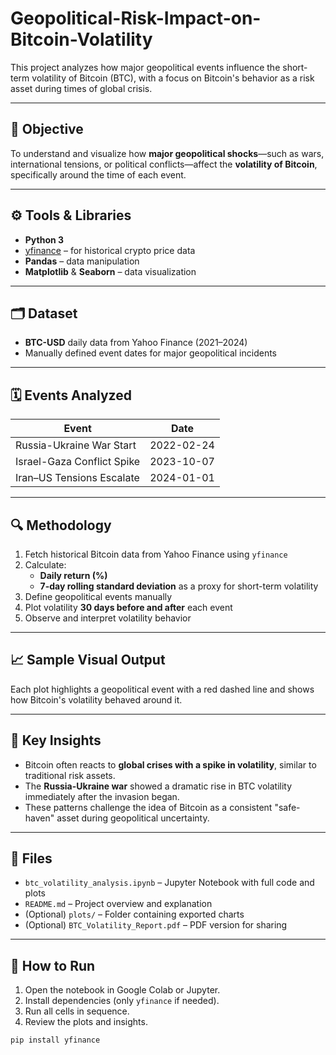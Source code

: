 # Geopolitical-Risk-Impact-on-Bitcoin-Volatility

This project analyzes how major geopolitical events influence the short-term volatility of Bitcoin (BTC), with a focus on Bitcoin's behavior as a risk asset during times of global crisis.

---

## 🧠 Objective

To understand and visualize how **major geopolitical shocks**—such as wars, international tensions, or political conflicts—affect the **volatility of Bitcoin**, specifically around the time of each event.

---

## ⚙️ Tools & Libraries

- **Python 3**
- [yfinance](https://pypi.org/project/yfinance/) – for historical crypto price data
- **Pandas** – data manipulation
- **Matplotlib** & **Seaborn** – data visualization

---

## 🗂️ Dataset

- **BTC-USD** daily data from Yahoo Finance (2021–2024)
- Manually defined event dates for major geopolitical incidents

---

## 🗓️ Events Analyzed

| Event                             | Date       |
|----------------------------------|------------|
| Russia-Ukraine War Start         | 2022-02-24 |
| Israel-Gaza Conflict Spike       | 2023-10-07 |
| Iran–US Tensions Escalate        | 2024-01-01 |

---

## 🔍 Methodology

1. Fetch historical Bitcoin data from Yahoo Finance using `yfinance`
2. Calculate:
   - **Daily return (%)**
   - **7-day rolling standard deviation** as a proxy for short-term volatility
3. Define geopolitical events manually
4. Plot volatility **30 days before and after** each event
5. Observe and interpret volatility behavior

---

## 📈 Sample Visual Output

Each plot highlights a geopolitical event with a red dashed line and shows how Bitcoin's volatility behaved around it.

---

## 📌 Key Insights

- Bitcoin often reacts to **global crises with a spike in volatility**, similar to traditional risk assets.
- The **Russia-Ukraine war** showed a dramatic rise in BTC volatility immediately after the invasion began.
- These patterns challenge the idea of Bitcoin as a consistent "safe-haven" asset during geopolitical uncertainty.

---

## 🧾 Files

- `btc_volatility_analysis.ipynb` – Jupyter Notebook with full code and plots
- `README.md` – Project overview and explanation
- (Optional) `plots/` – Folder containing exported charts
- (Optional) `BTC_Volatility_Report.pdf` – PDF version for sharing

---

## 🚀 How to Run

1. Open the notebook in Google Colab or Jupyter.
2. Install dependencies (only `yfinance` if needed).
3. Run all cells in sequence.
4. Review the plots and insights.

```bash
pip install yfinance
